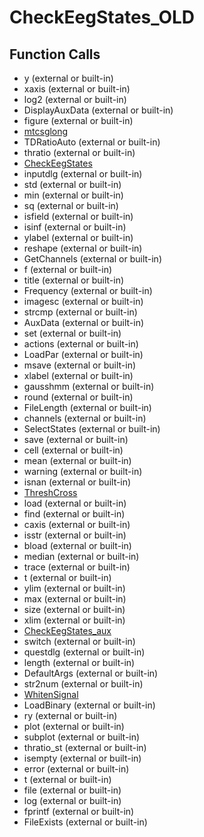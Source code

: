 # CheckEegStates_OLD

## Function Calls
- y (external or built-in)
- xaxis  (external or built-in)
- log2 (external or built-in)
- DisplayAuxData (external or built-in)
- figure (external or built-in)
- [mtcsglong](mtcsglong.md)
- TDRatioAuto (external or built-in)
- thratio (external or built-in)
- [CheckEegStates](CheckEegStates.md)
- inputdlg (external or built-in)
- std (external or built-in)
- min (external or built-in)
- sq (external or built-in)
- isfield (external or built-in)
- isinf (external or built-in)
- ylabel (external or built-in)
- reshape (external or built-in)
- GetChannels (external or built-in)
- f (external or built-in)
- title (external or built-in)
- Frequency  (external or built-in)
- imagesc (external or built-in)
- strcmp (external or built-in)
- AuxData (external or built-in)
- set (external or built-in)
- actions  (external or built-in)
- LoadPar (external or built-in)
- msave (external or built-in)
- xlabel (external or built-in)
- gausshmm (external or built-in)
- round (external or built-in)
- FileLength (external or built-in)
- channels  (external or built-in)
- SelectStates (external or built-in)
- save (external or built-in)
- cell (external or built-in)
- mean (external or built-in)
- warning (external or built-in)
- isnan (external or built-in)
- [ThreshCross](ThreshCross.md)
- load (external or built-in)
- find (external or built-in)
- caxis (external or built-in)
- isstr (external or built-in)
- bload (external or built-in)
- median (external or built-in)
- trace  (external or built-in)
- t (external or built-in)
- ylim (external or built-in)
- max (external or built-in)
- size (external or built-in)
- xlim (external or built-in)
- [CheckEegStates_aux](CheckEegStates_aux.md)
- switch  (external or built-in)
- questdlg (external or built-in)
- length (external or built-in)
- DefaultArgs (external or built-in)
- str2num (external or built-in)
- [WhitenSignal](WhitenSignal.md)
- LoadBinary (external or built-in)
- ry (external or built-in)
- plot (external or built-in)
- subplot (external or built-in)
- thratio_st (external or built-in)
- isempty (external or built-in)
- error (external or built-in)
- t  (external or built-in)
- file  (external or built-in)
- log (external or built-in)
- fprintf (external or built-in)
- FileExists (external or built-in)

